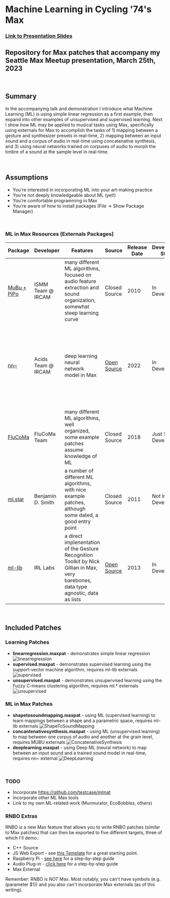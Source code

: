 # Machine Learning in Cycling '74's Max
### [Link to Presentation Slides](https://docs.google.com/presentation/d/1I2Lr4kJX5gEyAw2AXSiu_aIr-7siIj-yT0ZrLjSVMjc/edit?usp=sharing)
## Repository for Max patches that accompany my Seattle Max Meetup presentation, March 25th, 2023

<br>

## Summary
In the accompanying talk and demonstration I introduce what Machine Learning (ML) is using simple linear regression as a first example, then expand into other examples of unsupervised and supervised learning. Next I show how ML may be applied to musical tasks using Max, specifically using externals for Max to accomplish the tasks of 1) mapping between a gesture and synthesizer presets in real-time, 2) mapping between an input sound and a corpus of audio in real-time using concatenative synthesis, and 3) using neural networks trained on corpuses of audio to morph the timbre of a sound at the sample level in real-time.

<br>

## Assumptions
- You're interested in incorporating ML into your art-making practice
- You're not deeply knowledgeable about ML (yet!)
- You're comfortable programming in Max
- You're aware of how to install packages (File -> Show Package Manager)

<br>

### ML in Max Resources (Externals Packages)

| Package | Developer | Features | Source | Release Date | Development Status | Install Notes | 
| ------- | --------- | -------- | ------ | ------------ | ------------------ | ------------- |
| [MuBu + PiPo](https://ismm.ircam.fr/mubu/) | ISMM Team @ IRCAM | many different ML algorithms, focused on audio feature extraction and sound organization, somewhat steep learning curve | Closed Source | 2010 | In Development | via Max Package Manager |
| [nn~](https://github.com/acids-ircam/nn_tilde/releases) | Acids Team @ IRCAM | deep learning neural network model in Max | [Open Source](https://github.com/acids-ircam/nn_tilde) | 2022 | In Development | via [this link](https://github.com/acids-ircam/nn_tilde/releases) if on Mac, build from source on Windows, works with [RAVE](https://github.com/acids-ircam/RAVE) trained models |
| [FluCoMa](https://www.flucoma.org/download/) | FluCoMa Team | many different ML algorithms, well organized, some example patches assume knowledge of ML | Closed Source | 2018 | Just Stopped Development | via Max Package Manager |
| [ml.star](https://www.benjamindaysmith.com/ml-machine-learning-toolkit-in-max) | Benjamin D. Smith | a number of different ML algorithms, with nice example patches, although some dated, a good entry point | Closed Source | 2011 | Not in Development | via Max Package Manager |
| [ml-lib](https://github.com/irllabs/ml-lib) | IRL Labs | a direct implenentation of the Gesture Recognition Toolkit by Nick Gillian in Max, very barebones, data type agnostic, data as lists | [Open Source](https://github.com/irllabs/ml-lib) | 2013 | In Development | via Max Package Manager |

<br>

## Included Patches
### Learning Patches
- **linearregression.maxpat** - demonstrates simple linear regression
![linearregression](LinearRegressionScreenshot.png)
- **supervised.maxpat** - demonstrates supervised learning using the support-vector machine algorithm, requires ml-lib externals
![supervised](SupervisedScreenshot.png)
- **unsupervised.maxpat** - demonstrates unsupervised learning using the Fuzzy C-means clustering algorithm, requires ml.* externals
![unsupervised](UnsupervisedScreenshot.png)

### ML in Max Patches
- **shapetosoundmapping.maxpat** - using ML (supervised learning) to learn mappings between a shape and a parametric space, requires ml-lib externals
![ShapeToSoundMapping](ShapeToSoundMappingScreenshot.png)
- **concantenativesynthesis.maxpat** - using ML (unsupervised learning) to map between one corpus of audio and another at the grain level, requires MUBU externals
![ConcatenativeSynthesis](ConcatenativeSynthesisScreenshot.png)
- **deeplearning.maxpat** - using Deep ML (neural network) to map between an input sound and a trained sound model in real-time, requires nn~ external
![DeepLearning](DeepLearningScreenshot.png)

<br>

### TODO
- Incorporate https://github.com/testcase/mlmat
- Incorporate other ML Max tools
- Link to my own ML-related work (Murmurator, EcoBobbles, others)

### RNBO Extras
RNBO is a new Max feature that allows you to write RNBO patches (similar to Max patches) that can then be exported to five different targets, three of which I'll demo.:
- C++ Source
- JS Web Export - see [this Template](https://github.com/Cycling74/rnbo.example.webpage) for a great starting point.
- Raspberry Pi - [see here](https://rnbo.cycling74.com/learn/raspberry-pi-target-overview) for a step-by-step guide
- Audio Plug-in - [click here](https://rnbo.cycling74.com/learn/using-the-vst-audiounit-target) for a step-by-step guide
- Max External

Remember: RNBO is *NOT* Max. Most notably, you can't have symbols (e.g. (parameter $1)) and you also can't incorporate Max externals (as of this writing).

